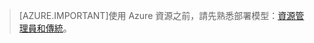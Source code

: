 > [AZURE.IMPORTANT]使用 Azure 資源之前，請先熟悉部署模型：[資源管理員和傳統](../resource-manager-deployment-model.md)。

<!---HONumber=Sept15_HO4-->